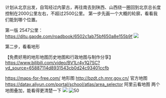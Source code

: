 计划从北京出发，自驾经过内蒙古，再往南去到陕西、山西绕一圈回到北京总长度控制在2000公里左右，不超过2500公里。
第一步先画一个大概的轮廓，看看我们能到哪个位置。

第一版 2547公里： https://ditu.gaode.com/roadbook/6502c1ab75bf650a8e155b9f
![](note/files/Pasted%20image%2020230914162735.png)

第二步，看看地形

【免费好用的地形地图历史地图和行政地图与制作分享】 https://www.bilibili.com/video/BV1Lr4y1Q7SC?vd_source=65887114d8931543cb0d24c93401ccfb 

https://maps-for-free.com/ 地形图
http://bzdt.ch.mnr.gov.cn/ 官方地图
https://datav.aliyun.com/portal/school/atlas/area_selector 阿里云看地图
两个地图叠加，能看得更清楚一下
![](note/files/Pasted%20image%2020230914171401.png)
![50](note/files/Pasted%20image%2020230914171629.png)

